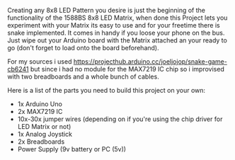 Creating any 8x8 LED Pattern you desire is just the beginning of the functionality of the 1588BS 8x8 LED Matrix, 
when done this Project lets you experiment with your Matrix its easy to use and for your freetime there is snake 
implemented. It comes in handy if you loose your phone on the bus. Just wipe out your Arduino board with the Matrix
attached an your ready to go (don't forget to load onto the board beforehand).

For my sources i used https://projecthub.arduino.cc/joeljojop/snake-game-cb6241 but since i had no module for the MAX7219 IC
chip so i improvised with two breadboards and a whole bunch of cables.

Here is a list of the parts you need to build this project on your own:
- 1x Arduino Uno
- 2x MAX7219 IC
- 10x-30x jumper wires (depending on if you're using the chip driver for LED Matrix or not)
- 1x Analog Joystick
- 2x Breadboards
- Power Supply (9v battery or PC (5v))
